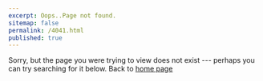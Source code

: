 ```yaml
---
excerpt: Oops..Page not found. 
sitemap: false
permalink: /4041.html
published: true
---
```


Sorry, but the page you were trying to view does not exist --- perhaps you can try searching for it below.
Back to [home page](http://shulaba.com/)
